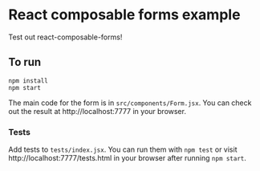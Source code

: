 # React composable forms example

Test out react-composable-forms!

## To run

```
npm install
npm start
```

The main code for the form is in `src/components/Form.jsx`. You can check out the result at http://localhost:7777 in your browser.

### Tests

Add tests to `tests/index.jsx`. You can run them with `npm test` or visit http://localhost:7777/tests.html in your browser after running `npm start`.
